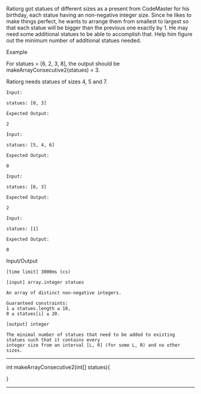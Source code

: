Ratiorg got statues of different sizes as a present from CodeMaster for his birthday, each statue having an non-negative integer size. Since he likes to make things perfect, he wants to arrange them from smallest to largest so that each statue will be bigger than the previous one exactly by 1. He may need some additional statues to be able to accomplish that. Help him figure out the minimum number of additional statues needed.

Example

For statues = [6, 2, 3, 8], the output should be
makeArrayConsecutive2(statues) = 3.

Ratiorg needs statues of sizes 4, 5 and 7.

    Input:

    statues: [0, 3]

    Expected Output:

    2

    Input:

    statues: [5, 4, 6]

    Expected Output:

    0

    Input:

    statues: [6, 3]

    Expected Output:

    2

    Input:

    statues: [1]

    Expected Output:

    0

Input/Output

    [time limit] 3000ms (cs)

    [input] array.integer statues

    An array of distinct non-negative integers.

    Guaranteed constraints:
    1 ≤ statues.length ≤ 10,
    0 ≤ statues[i] ≤ 20.

    [output] integer

    The minimal number of statues that need to be added to existing statues such that it contains every
    integer size from an interval [L, R] (for some L, R) and no other sizes.


********************************************************

int makeArrayConsecutive2(int[] statues){


}

********************************************************
